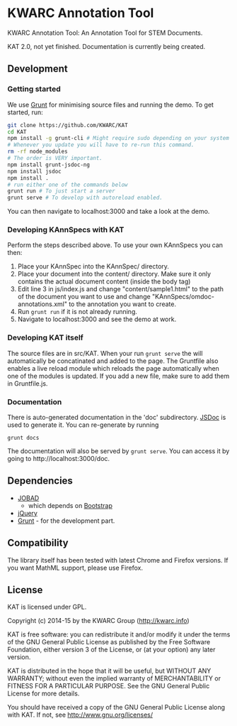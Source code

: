 # KWARC Annotation Tool

KWARC Annotation Tool: An Annotation Tool for STEM Documents.

KAT 2.0, not yet finished. Documentation is currently being created.

## Development
### Getting started

We use [Grunt](http://gruntjs.com/) for minimising source files and running the demo. To get started, run:

```bash
git clone https://github.com/KWARC/KAT
cd KAT
npm install -g grunt-cli # Might require sudo depending on your system configuration
# Whenever you update you will have to re-run this command.
rm -rf node_modules
# The order is VERY important.
npm install grunt-jsdoc-ng
npm install jsdoc
npm install .
# run either one of the commands below
grunt run # To just start a server
grunt serve # To develop with autoreload enabled.
```

You can then navigate to localhost:3000 and take a look at the demo.

### Developing KAnnSpecs with KAT

Perform the steps described above. To use your own KAnnSpecs you can then:

1. Place your KAnnSpec into the KAnnSpec/ directory.
2. Place your document into the content/ directory. Make sure it only contains the actual document content (inside the body tag)
3. Edit line 3 in js/index.js and change "content/sample1.html" to the path of the document you want to use and change "KAnnSpecs/omdoc-annotations.xml" to the annotation you want to create.
4. Run ```grunt run``` if it is not already running.
5. Navigate to localhost:3000 and see the demo at work.

### Developing KAT itself

The source files are in src/KAT. When your run ```grunt serve``` the will automatically be concatinated and added to the page. The Gruntfile also enables a live reload module which reloads the page automatically when one of the modules is updated. If you add a new file, make sure to add them in Gruntfile.js.

### Documentation

There is auto-generated documentation in the 'doc' subdirectory. [JSDoc](https://github.com/jsdoc3/jsdoc) is used to generate it. You can re-generate by running
```
grunt docs
```
The documentation will also be served by `grunt serve`. You can access it by going to http://localhost:3000/doc.

## Dependencies
* [JOBAD](https://github.com/KWARC/jobad)
  * which depends on [Bootstrap](https://github.com/twbs/bootstrap)
* [jQuery](https://github.com/jquery/jquery)
* [Grunt](http://gruntjs.com/) - for the development part.

## Compatibility

The library itself has been tested with latest Chrome and Firefox versions. If you want MathML support, please use Firefox.

## License

KAT is licensed under GPL.

Copyright (c) 2014-15 by the KWARC Group (http://kwarc.info)

KAT is free software: you can redistribute it and/or modify
it under the terms of the GNU General Public License as published by
the Free Software Foundation, either version 3 of the License, or
(at your option) any later version.

KAT is distributed in the hope that it will be useful,
but WITHOUT ANY WARRANTY; without even the implied warranty of
MERCHANTABILITY or FITNESS FOR A PARTICULAR PURPOSE.  See the
GNU General Public License for more details.

You should have received a copy of the GNU General Public License
along with KAT.  If not, see <http://www.gnu.org/licenses/>
